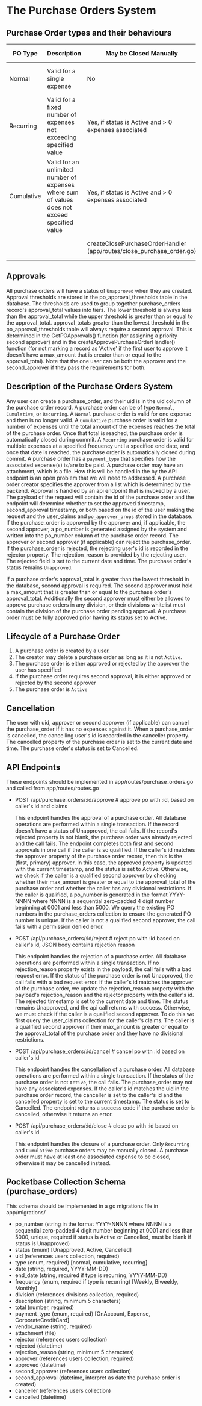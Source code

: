 # The Purchase Orders System

## Purchase Order types and their behaviours

| PO Type    | Description                                                                                   | May be Closed Manually                                               | May be Canceled if status is Active                              | Closed automatically                    | Can be converted to different PO type                                         | Approval tier required                                |
|------------|-----------------------------------------------------------------------------------------------|----------------------------------------------------------------------|------------------------------------------------------------------|-----------------------------------------|-------------------------------------------------------------------------------|-------------------------------------------------------|
| Normal     | Valid for a single expense                                                                    | No                                                                   | Yes, if no expenses are associated                               | When an expense is committed against it | Yes, to Cumulative by payables_admin claim holder                             | Based on PO amount                                    |
| Recurring  | Valid for a fixed number of expenses not exceeding specified value                            | Yes, if status is Active and > 0 expenses associated                 | Yes, if no expenses are associated                               | When the final expense is committed     | No                                                                            | Based on PO amount * number of periods                |
| Cumulative | Valid for an unlimited number of expenses where sum of values does not exceed specified value | Yes, if status is Active and > 0 expenses associated                 | Yes, if no expenses are associated                               | When the maximum amount is reached      | No                                                                            | Based on PO amount                                    |
|            |                                                                                               | createClosePurchaseOrderHandler (app/routes/close_purchase_order.go) | createCancelPurchaseOrderHandler (app/routes/purchase_orders.go) | n/a (handled in expense processing)     | createConvertToCumulativePurchaseOrderHandler (app/routes/purchase_orders.go) | getSecondApproverClaim (app/hooks/purchase_orders.go) |

## Approvals

All purchase orders will have a status of `Unapproved` when they are created.
Approval thresholds are stored in the po_approval_thresholds table in the
database. The thresholds are used to group together purchase_orders record's
approval_total values into tiers. The lower threshold is always less than the
approval_total while the upper threshold is greater than or equal to the
approval_total. approval_totals greater than the lowest threshold in the
po_approval_thresholds table will always require a second approval. This is
determined in the GetPOApprovals() function (for assigning a priority second
approver) and in the createApprovePurchaseOrderHandler() function (for not
marking a record as 'Active' if the first user to approve it doesn't have a
max_amount that is creater than or equal to the approval_total). Note that the
one user can be both the approver and the second_approver if they pass the
requirements for both.

## Description of the Purchase Orders System

Any user can create a purchase_order, and their uid is in the uid column of the
purchase order record. A purchase order can be of type `Normal`, `Cumulative`,
or `Recurring`. A `Normal` purchase order is valid for one expense and then is
no longer valid. A `Cumulative` purchase order is valid for a number of expenses
until the total amount of the expenses reaches the total of the purchase order.
Once that total is reached, the purchase order is automatically closed during
commit. A `Recurring` purchase order is valid for multiple expenses at a
specified frequency until a specified end date, and once that date is reached,
the purchase order is automatically closed during commit. A purchase order has a
`payment_type` that specifies how the associated expense(s) is/are to be paid. A
purchase order may have an attachment, which is a file. How this will be handled
in the by the API endpoint is an open problem that we will need to addressed. A
purchase order creator specifies the approver from a list which is determined by
the backend. Approval is handled by an api endpoint that is invoked by a user.
The payload of the request will contain the id of the purchase order and the
endpoint will determine whether to set the approved timestamp, second_approval
timestamp, or both based on the id of the user making the request and the
user_claims and `po_approver_props` stored in the database. If the
purchase_order is approved by the approver and, if applicable, the second
approver, a po_number is generated assigned by the system and written into the
po_number column of the purchase order record. The approver or second approver
(if applicable) can reject the purchase_order. If the purchase_order is
rejected, the rejecting user's id is recorded in the rejector property. The
rejection_reason is provided by the rejecting user. The rejected field is set to
the current date and time. The purchase order's status remains `Unapproved`.

If a purchase order's approval_total is greater than the lowest threshold in the
database, second approval is required. The second approver must hold a
max_amount that is greater than or equal to the purchase order's approval_total.
Additionally the second approver must either be allowed to approve purchase
orders in any division, or their divisions whitelist must contain the division
of the purchase order pending approval. A purchase order must be fully approved
prior having its status set to Active.

## Lifecycle of a Purchase Order

1. A purchase order is created by a user.
2. The creator may delete a purchase order as long as it is not `Active`.
3. The purchase order is either approved or rejected by the approver the user has specified
4. If the purchase order requires second approval, it is either approved or rejected by the second approver
5. The purchase order is `Active`

## Cancellation

The user with uid, approver or second approver (if applicable) can cancel the
purchase_order if it has no expenses against it. When a purchase_order is
cancelled, the cancelling user's id is recorded in the canceller property. The
cancelled property of the purchase order is set to the current date and time.
The purchase order's status is set to Cancelled.

## API Endpoints

These endpoints should be implemented in app/routes/purchase_orders.go and called from app/routes/routes.go

- POST /api/purchase_orders/:id/approve # approve po with :id, based on caller's id and claims

  This endpoint handles the approval of a purchase order. All database
  operations are performed within a single transaction. If the record doesn't
  have a status of Unapproved, the call fails. If the record's rejected property
  is not blank, the purchase order was already rejected and the call fails. The
  endpoint completes both first and second approvals in one call if the caller
  is so qualified. If the caller's id matches the approver property of the
  purchase order record, then this is the (first, primary) approver. In this
  case, the approved property is updated with the current timestamp, and the
  status is set to Active. Otherwise, we check if the caller is a qualified
  second approver by checking whether their max_amount is greater or equal to
  the approval_total of the purchase order and whether the caller has any
  divisional restrictions. If the caller is qualified, a po_number is generated
  in the format YYYY-NNNN where NNNN is a sequential zero-padded 4 digit number
  beginning at 0001 and less than 5000. We query the existing PO numbers in the
  purchase_orders collection to ensure the generated PO number is unique. If the
  caller is not a qualified second approver, the call fails with a permission
  denied error.

- POST /api/purchase_orders/:id/reject # reject po with :id based on caller's id, JSON body contains rejection reason

  This endpoint handles the rejection of a purchase order. All database
  operations are performed within a single transaction. If no rejection_reason
  property exists in the payload, the call fails with a bad request error. If
  the status of the purchase order is not Unapproved, the call fails with a bad
  request error. If the caller's id matches the approver of the purchase order,
  we update the rejection_reason property with the payload's rejection_reason
  and the rejector property with the caller's id. The rejected timestamp is set
  to the current date and time. The status remains Unapproved, and the api call
  returns with success. Otherwise, we must check if the caller is a qualified
  second approver. To do this we first query the user_claims collection for the
  caller's claims. The caller is a qualified second approver if their max_amount
  is greater or equal to the approval_total of the purchase order and they have
  no divisional restrictions.

- POST /api/purchase_orders/:id/cancel # cancel po with :id based on caller's id

  This endpoint handles the cancellation of a purchase order. All database
  operations are performed within a single transaction. If the status of the
  purchase order is not `Active`, the call fails. The purchase_order may not
  have any associated expenses. If the caller's id matches the uid in the
  purchase order record, the canceller is set to the caller's id and the
  cancelled property is set to the current timestamp. The status is set to
  Cancelled. The endpoint returns a success code if the purchase order is
  cancelled, otherwise it returns an error.

- POST /api/purchase_orders/:id/close # close po with :id based on caller's id

  This endpoint handles the closure of a purchase order. Only `Recurring` and
  `Cumulative` purchase orders may be manually closed. A purchase order must
  have at least one associated expense to be closed, otherwise it may be
  cancelled instead.

## Pocketbase Collection Schema (purchase_orders)

This schema should be implemented in a go migrations file in app/migrations/

- po_number (string in the format YYYY-NNNN where NNNN is a sequential
  zero-padded 4 digit number beginning at 0001 and less than 5000, unique,
  required if status is Active or Cancelled, must be blank if status is
  Unapproved)
- status (enum) [Unapproved, Active, Cancelled]
- uid (references users collection, required)
- type (enum, required) [normal, cumulative, recurring]
- date (string, required, YYYY-MM-DD)
- end_date (string, required if type is recurring, YYYY-MM-DD)
- frequency (enum, required if type is recurring) [Weekly, Biweekly, Monthly]
- division (references divisions collection, required)
- description (string, minimum 5 characters)
- total (number, required)
- payment_type (enum, required) [OnAccount, Expense, CorporateCreditCard]
- vendor_name (string, required)
- attachment (file)
- rejector (references users collection)
- rejected (datetime)
- rejection_reason (string, minimum 5 characters)
- approver (references users collection, required)
- approved (datetime)
- second_approver (references users collection)
- second_approval (datetime, interpret as date the purchase order is created)
- canceller (references users collection)
- cancelled (datetime)
